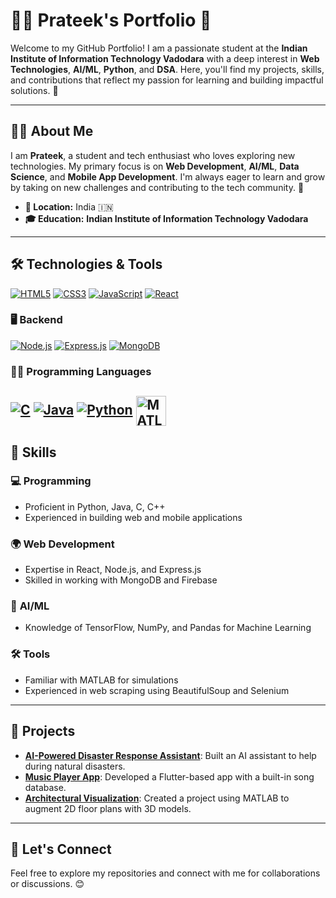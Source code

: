 # 👨‍💻 **Prateek's Portfolio** 🌟

Welcome to my GitHub Portfolio! I am a passionate student at the **Indian Institute of Information Technology Vadodara** with a deep interest in **Web Technologies**, **AI/ML**, **Python**, and **DSA**. Here, you'll find my projects, skills, and contributions that reflect my passion for learning and building impactful solutions. 🚀

---

## 🧑‍💻 **About Me**
I am **Prateek**, a student and tech enthusiast who loves exploring new technologies. My primary focus is on **Web Development**, **AI/ML**, **Data Science**, and **Mobile App Development**. I'm always eager to learn and grow by taking on new challenges and contributing to the tech community. 🌱

- **📍 Location:** India 🇮🇳  
- **🎓 Education:** **Indian Institute of Information Technology Vadodara**

---

## 🛠 **Technologies & Tools**

<a href="https://developer.mozilla.org/en-US/docs/Web/HTML" target="_blank"><img src="https://img.icons8.com/color/48/000000/html-5.png" alt="HTML5"/></a> <a href="https://developer.mozilla.org/en-US/docs/Web/CSS" target="_blank"><img src="https://img.icons8.com/color/48/000000/css3.png" alt="CSS3"/></a> <a href="https://developer.mozilla.org/en-US/docs/Web/JavaScript" target="_blank"><img src="https://img.icons8.com/color/48/000000/javascript--v1.png" alt="JavaScript"/></a> <a href="https://react.dev/" target="_blank"><img src="https://img.icons8.com/color/48/000000/react-native.png" alt="React"/></a>
### 🖥  **Backend**
<a href="https://nodejs.org/en/docs/" target="_blank"><img src="https://img.icons8.com/color/48/000000/nodejs.png" alt="Node.js"/></a> <a href="https://expressjs.com/" target="_blank"><img src="https://img.icons8.com/color/48/000000/express.png" alt="Express.js"/></a> <a href="https://www.mongodb.com/docs/" target="_blank"><img src="https://img.icons8.com/color/48/000000/mongodb.png" alt="MongoDB"/></a>


### 🧑‍💻 **Programming Languages**
<a href="https://en.cppreference.com/w/c" target="_blank"><img src="https://img.icons8.com/color/48/000000/c-programming.png" alt="C"/></a> <a href="https://docs.oracle.com/en/java/" target="_blank"><img src="https://img.icons8.com/color/48/000000/java-coffee-cup-logo.png" alt="Java"/></a> <a href="https://docs.python.org/3/" target="_blank"><img src="https://img.icons8.com/color/48/000000/python.png" alt="Python"/></a> <a href="https://www.mathworks.com/help/matlab/" target="_blank"><img src="https://upload.wikimedia.org/wikipedia/commons/2/21/Matlab_Logo.png" alt="MATLAB" width="48" style="vertical-align:middle;"/></a>
---

## 💼 **Skills**

### 💻 **Programming**
- Proficient in Python, Java, C, C++
- Experienced in building web and mobile applications

### 🌍 **Web Development**
- Expertise in React, Node.js, and Express.js
- Skilled in working with MongoDB and Firebase

### 🧠 **AI/ML**
- Knowledge of TensorFlow, NumPy, and Pandas for Machine Learning

### 🛠 **Tools**
- Familiar with MATLAB for simulations
- Experienced in web scraping using BeautifulSoup and Selenium

---

## 🚀 **Projects**
- **[AI-Powered Disaster Response Assistant](#)**: Built an AI assistant to help during natural disasters.
- **[Music Player App](#)**: Developed a Flutter-based app with a built-in song database.
- **[Architectural Visualization](#)**: Created a project using MATLAB to augment 2D floor plans with 3D models.

---

## 🌱 **Let's Connect**
Feel free to explore my repositories and connect with me for collaborations or discussions. 😊
